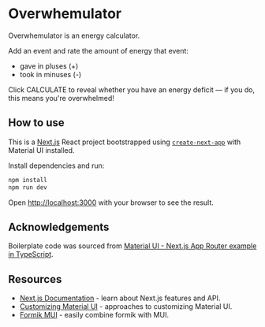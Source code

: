 # Overwhemulator

Overwhemulator is an energy calculator.

Add an event and rate the amount of energy that event:

- gave in pluses (+)
- took in minuses (-)

Click CALCULATE to reveal whether you have an energy deficit — if you do, this means you're overwhelmed!

## How to use

This is a [Next.js](https://nextjs.org/) React project bootstrapped using [`create-next-app`](https://github.com/vercel/next.js/tree/canary/packages/create-next-app) with Material UI installed.

Install dependencies and run:

```bash
npm install
npm run dev
```

Open [http://localhost:3000](http://localhost:3000) with your browser to see the result.

## Acknowledgements

Boilerplate code was sourced from [Material UI - Next.js App Router example in TypeScript](https://github.com/mui/material-ui/tree/master/examples/material-ui-nextjs-ts).

## Resources

- [Next.js Documentation](https://nextjs.org/docs) - learn about Next.js features and API.
- [Customizing Material UI](https://mui.com/material-ui/customization/how-to-customize/) - approaches to customizing Material UI.
- [Formik MUI](https://stackworx.github.io/formik-mui/) - easily combine formik with MUI.
